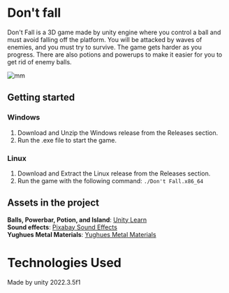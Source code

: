 # Don't fall 

Don't Fall is a 3D game made by unity engine where you control a ball and must avoid falling off the platform. You will be attacked by waves of enemies, and you must try to survive. The game gets harder as you progress. There are also potions and powerups to make it easier for you to get rid of enemy balls.

![mm](https://github.com/MohammadGhaderi0/Don-t-fall/assets/107918334/fcdf1a1c-ef4c-442d-ab21-60062478ffe0)


## Getting started
### Windows

1. Download and Unzip the Windows release from the Releases section.
2. Run the .exe file to start the game.

### Linux

1. Download and Extract the Linux release from the Releases section.
2. Run the game with the following command: `./Don't Fall.x86_64`

## Assets in the project
**Balls, Powerbar, Potion, and Island**: [Unity Learn](https://learn.unity.com)     <br>
**Sound effects**: [Pixabay Sound Effects](https://pixabay.com/sound-effects/)       <br>
 **Yughues Metal Materials**: [Yughues Metal Materials](https://assetstore.unity.com/packages/2d/textures-materials/metals/yughues-free-metal-materials-12949)


 # Technologies Used
  Made by unity 2022.3.5f1
